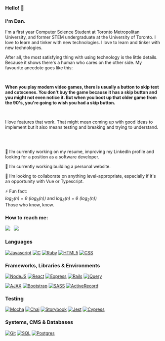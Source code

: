 ### Hello! 👋
<h3>I'm Dan.</h3>
<p>I'm a first year Computer Science Student at Toronto Metropolitan University, and former STEM undergraduate at the University of Toronto. I love to learn and tinker with new technologies. I love to learn and tinker with new technologies.</p>
<p>After all, the most satisfying thing with using technology is the little details. Because it shows there's a human who cares on the other side. My favourite anecdote goes like this:</p>

<br/>
<p><strong>When you play modern video games, there is usually a button to skip text and cutscenes. You don't buy the game because it has a skip button and you might not even notice it. But when you boot up that older game from the 90's, you're going to wish you had a skip button.</strong></p>
<br/>

<p>I love features that work. That might mean coming up with good ideas to implement but it also means testing and breaking and trying to understand.</p>
<br/>
<br/>

<p>🔭 I’m currently working on my resume, improving my LinkedIn profile and looking for a position as a software developer.</p>
<p>🌱 I’m currently working building a personal website.</p>
<p>👯 I’m looking to collaborate on anything level-appropriate, especially if it's an opportunity with Vue or Typescript.</p>
⚡ Fun fact: 
<br/>
<em>log<sub>2</sub>(n) = &theta; (log<sub>8</sub>(n))</em> and <em>log<sub>8</sub>(n) = &theta; (log<sub>2</sub>(n))</em>
<br/>
Those who know, know.
<br/>


<h3><!--📫 -->How to reach me:</h3><!- -&nbsp;&nbsp;&nbsp;&nbsp;&nbsp; -->
<a href="https://www.linkedin.com/in/daniel-suen-5182b6149/"><img src="https://img.shields.io/badge/-LinkedIn-0A66C2?style=for-the-badge&logo=linkedin&logoColor=white" /></a>
&nbsp;
<a href="mailto: danielsuen200791357@gmail.com"><img src="https://img.shields.io/badge/-Gmail-EA4335?style=for-the-badge&logo=gmail&logoColor=white" /></a>

<br/>
<h3><!--:bookmark_tabs: -->Languages</h3>

[![Javascript](https://img.shields.io/badge/-JavaScript-F7DF1E?style=for-the-badge&logo=javascript&logoColor=black)](https://www.ecma-international.org/publications-and-standards/standards/ecma-262/)
[![C](https://img.shields.io/badge/-C-F7731E?style=for-the-badge&logo=c&logoColor=black)](https://en.wikipedia.org/wiki/C_(programming_language))
[![Ruby](https://img.shields.io/badge/-Ruby-CC342D?style=for-the-badge&logo=ruby&logoColor=white)](https://www.ruby-lang.org/en/)
[![HTML5](https://img.shields.io/badge/-HTML5-E34F26?style=for-the-badge&logo=html5&logoColor=white)](https://whatwg.org/)
[![CSS](https://img.shields.io/badge/-CSS-1572B6?style=for-the-badge&logo=css3&logoColor=white)](https://www.w3.org/Style/CSS/Overview.en.html)

<h3><!--:books: -->Frameworks, Libraries & Environments</h3>

[![NodeJS](https://img.shields.io/badge/node.js-6DA55F?style=for-the-badge&logo=node.js&logoColor=white)](https://nodejs.org/en)
[![React](https://img.shields.io/badge/react-%2320232a.svg?style=for-the-badge&logo=react&logoColor=%2361DAFB)](https://react.dev/)
[![Express](https://img.shields.io/badge/Express-black?style=for-the-badge&logo=express&logoColor=white)](https://expressjs.com/)
[![Rails](https://img.shields.io/badge/rails-CC0000?style=for-the-badge&logo=rails&logoColor=white)](https://rubyonrails.org/)
[![jQuery](https://img.shields.io/badge/jQuery-0769AD?style=for-the-badge&logo=jquery&logoColor=white)](https://jquery.com/)

[![AJAX](https://img.shields.io/badge/ajax-%23316192.svg?style=for-the-badge&logo=ajax&logoColor=white)](https://en.wikipedia.org/wiki/Ajax_(programming))
[![Bootstrap](https://img.shields.io/badge/Bootstrap-7952B3?style=for-the-badge&logo=bootstrap&logoColor=white)](https://getbootstrap.com/)
[![SASS](https://img.shields.io/badge/-SASS-CC6699?style=for-the-badge&logo=sass&logoColor=white)](https://sass-lang.com/)
[![ActiveRecord](https://img.shields.io/badge/-ActiveRecord-CC0000?style=for-the-badge&logo=ActiveRecord&logoColor=white)](https://guides.rubyonrails.org/active_record_basics.html)

<h3><!--:ballot_box_with_check: -->Testing</h3>

[![Mocha](https://img.shields.io/badge/-Mocha-8D6748?style=for-the-badge&logo=mocha&logoColor=white)](https://mochajs.org/)
[![Chai](https://img.shields.io/badge/-Chai-white?style=for-the-badge&logo=chai&logoColor=A30701)](https://www.chaijs.com/)
[![Storybook](https://img.shields.io/badge/-Storybook-FF4785?style=for-the-badge&logo=storybook&logoColor=white)](https://storybook.js.org/)
[![Jest](https://img.shields.io/badge/-Jest-white?style=for-the-badge&logo=jest&logoColor=C21325)](https://jestjs.io/)
[![Cypress](https://img.shields.io/badge/-Cypress-17202C?style=for-the-badge&logo=cypress&logoColor=white)](https://www.cypress.io/)

<h3><!--:open_file_folder: -->Systems, CMS & Databases</h3>

[![Git](https://img.shields.io/badge/Git-white?style=for-the-badge&logo=git&logoColor=#F05032)](https://git-scm.com/)
[![SQL](https://img.shields.io/badge/SQL-003B57?style=for-the-badge&logo=sql&logoColor=white)](https://en.wikipedia.org/wiki/SQL)
[![Postgres](https://img.shields.io/badge/postgres-%23316192.svg?style=for-the-badge&logo=postgresql&logoColor=white)](https://www.postgresql.org/)
